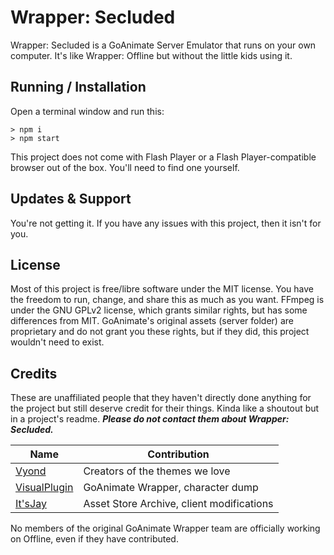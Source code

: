# Wrapper: Secluded
Wrapper: Secluded is a GoAnimate Server Emulator that runs on your own computer. It's like Wrapper: Offline but without the little kids using it.

## Running / Installation
Open a terminal window and run this:
```
> npm i
> npm start
```
This project does not come with Flash Player or a Flash Player-compatible browser out of the box. You'll need to find one yourself.

## Updates & Support
You're not getting it. If you have any issues with this project, then it isn't for you.

## License
Most of this project is free/libre software under the MIT license. You have the freedom to run, change, and share this as much as you want.
FFmpeg is under the GNU GPLv2 license, which grants similar rights, but has some differences from MIT. GoAnimate's original assets (server folder) are proprietary and do not grant you these rights, but if they did, this project wouldn't need to exist.

## Credits
These are unaffiliated people that they haven't directly done anything for the project but still deserve credit for their things. Kinda like a shoutout but in a project's readme. ***Please do not contact them about Wrapper: Secluded.***

Name | Contribution
---- | ----
[Vyond](https://vyond.com) | Creators of the themes we love
[VisualPlugin](https://github.com/Windows81) | GoAnimate Wrapper, character dump
[It'sJay](https://github.com/PoleyMagik) | Asset Store Archive, client modifications

No members of the original GoAnimate Wrapper team are officially working on Offline, even if they have contributed.
